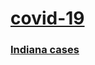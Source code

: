 [covid-19](https://github.com/mtpatter/covid-19)
============

### [Indiana cases](https://mtpatter.github.io/covid-19/indiana-cases)
